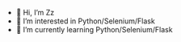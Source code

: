 - 👋 Hi, I’m Zz
- 👀 I’m interested in Python/Selenium/Flask
- 🌱 I’m currently learning Python/Selenium/Flask

<!---
Dev-Zz/Dev-Zz is a ✨ special ✨ repository because its `README.md` (this file) appears on your GitHub profile.
You can click the Preview link to take a look at your changes.
--->
